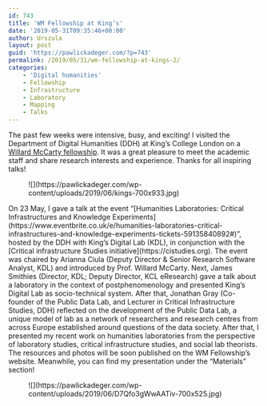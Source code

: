 ```yaml
---
id: 743
title: 'WM Fellowship at King’s'
date: '2019-05-31T09:35:46+00:00'
author: Urszula
layout: post
guid: 'https://pawlickadeger.com/?p=743'
permalink: /2019/05/31/wm-fellowship-at-kings-2/
categories:
    - 'Digital humanities'
    - Fellowship
    - Infrastructure
    - Laboratory
    - Mapping
    - Talks
---
```


The past few weeks were intensive, busy, and exciting! I visited the Department of Digital Humanities (DDH) at King’s College London on a [Willard McCarty fellowship](https://blogs.kcl.ac.uk/ddh/willard-mccarty-fellowship/). It was a great pleasure to meet the academic staff and share research interests and experience. Thanks for all inspiring talks!

<figure class="wp-block-image">![](https://pawlickadeger.com/wp-content/uploads/2019/06/kings-700x933.jpg)</figure>On 23 May, I gave a talk at the event “[Humanities Laboratories: Critical Infrastructures and Knowledge Experiments](https://www.eventbrite.co.uk/e/humanities-laboratories-critical-infrastructures-and-knowledge-experiments-tickets-59135840892#)”, hosted by the DDH with King’s Digital Lab (KDL), in conjunction with the [Critical infrastructure Studies initiative](https://cistudies.org). The event was chaired by Arianna Ciula (Deputy Director &amp; Senior Research Software Analyst, KDL) and introduced by Prof. Willard McCarty. Next, James Smithies (Director, KDL; Deputy Director, KCL eResearch) gave a talk about a laboratory in the context of postphenomenology and presented King’s Digital Lab as socio-technical system. After that, Jonathan Gray (Co-founder of the Public Data Lab, and Lecturer in Critical Infrastructure Studies, DDH) reflected on the development of the Public Data Lab, a unique model of lab as a network of researchers and research centres from across Europe established around questions of the data society. After that, I presented my recent work on humanities laboratories from the perspective of laboratory studies, critical infrastructure studies, and social lab theorists. The resources and photos will be soon published on the WM Fellowship’s website. Meanwhile, you can find my presentation under the “Materials” section!

<figure class="wp-block-image">![](https://pawlickadeger.com/wp-content/uploads/2019/06/D7Qfo3gWwAATiv-700x525.jpg)</figure>